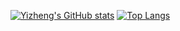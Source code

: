 [![Yizheng's GitHub stats](https://github-readme-stats.vercel.app/api?username=Privilger&count_private=true&show_icons=true&hide_title=true)]()
[![Top Langs](https://github-readme-stats.vercel.app/api/top-langs/?username=Privilger&layout=compact&card_width=270)]()